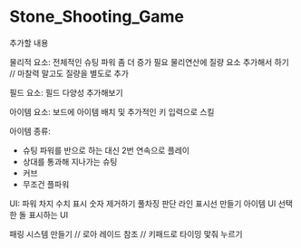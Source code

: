 # Stone_Shooting_Game

추가할 내용 

물리적 요소:
전체적인 슈팅 파워 좀 더 증가 필요 
물리연산에 질량 요소 추가해서 하기 // 마찰력 말고도 질량을 별도로 추가

필드 요소:
필드 다양성 추가해보기

아이템 요소:
보드에 아이템 배치 및
추가적인 키 입력으로 스킬

아이템 종류:
- 슈팅 파워를 반으로 하는 대신 2번 연속으로 플레이
- 상대를 통과해 지나가는 슈팅
- 커브
- 무조건 플파워


UI:
파워 차지 수치 표시 숫자 제거하기
풀차징 판단 라인 표시선 만들기
아이템 UI
선택한 돌 표시하는 UI

패링 시스템 만들기 // 로아 레이드 참조 // 키패드로 타이밍 맟줘 누르기



